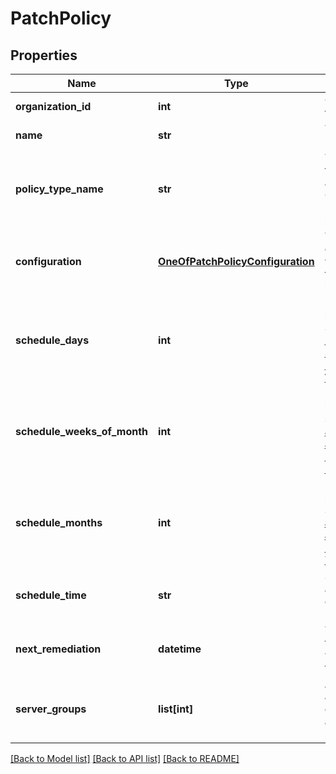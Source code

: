 # PatchPolicy

## Properties
Name | Type | Description | Notes
------------ | ------------- | ------------- | -------------
**organization_id** | **int** | Organization ID for the specified policy | 
**name** | **str** | The name of the policy. | 
**policy_type_name** | **str** | The name of the type of policy you are creating. Optional when updating an existing policy. | 
**configuration** | [**OneOfPatchPolicyConfiguration**](OneOfPatchPolicyConfiguration.md) | The policy configuration. This varies depending on the type of policy being used. | 
**schedule_days** | **int** | Decimal value of binary day schedule. See [Policy and Device Filters, and Scheduling - Example Days per Week](/developer-portal/policy_filters_schedule/#example-days-per-week). | 
**schedule_weeks_of_month** | **int** | Decimal value of binary week schedule. See [Policy and Device Filters, and Scheduling - Example Weeks per Month](/developer-portal/policy_filters_schedule/#example-weeks-per-month). | [optional] 
**schedule_months** | **int** | Decimal value of binary month schedule. See [Policy and Device Filters, and Scheduling - Example Months per Year](/developer-portal/policy_filters_schedule/#example-months-per-year). | [optional] 
**schedule_time** | **str** | Scheduled time for automatic policy execution. Format: &#x60;\&quot;hh:mm\&quot;&#x60; | 
**next_remediation** | **datetime** | The date and time the next remediation will be executed for the policy. | [optional] 
**server_groups** | **list[int]** | An array containing a list of the server group IDs to be affected by the policy. | 

[[Back to Model list]](../README.md#documentation-for-models) [[Back to API list]](../README.md#documentation-for-api-endpoints) [[Back to README]](../README.md)

